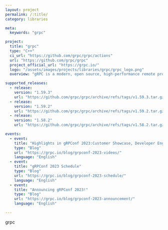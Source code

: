 ```yaml
---
layout: project
permalink: /:title/
category: libraries

meta:
  keywords: "grpc"

project:
  title: "grpc"
  type: "C++"
  ci_url: "https://github.com/grpc/grpc/actions"
  url: "https://github.com/grpc/grpc"
  project_official_url: "https://grpc.io/"
  logo: "/assets/images/projects/libraries/grpc/grpc_logo.png"
  overview: "gRPC is a modern, open source, high-performance remote procedure call (RPC) framework that can run anywhere. gRPC enables client and server applications to communicate transparently, and simplifies the building of connected systems."

supported_releases:
  - release:
    version: "1.59.3"
    url: "https://github.com/grpc/grpc/archive/refs/tags/v1.59.3.tar.gz"
  - release:
    version: "1.59.2"
    url: "https://github.com/grpc/grpc/archive/refs/tags/v1.59.2.tar.gz"
  - release:
    version: "1.58.2"
    url: "https://github.com/grpc/grpc/archive/refs/tags/v1.58.2.tar.gz"

events:
  - event:
    title: "Highlights in gRPConf 2023:Customer Showcase, Developer Engagement, Birds of Feathers Discussions and more."
    type: "Blog"
    url: "https://grpc.io/blog/grpconf-2023-videos/"
    language: "English"
  - event:
    title: "gRPConf 2023 Schedule"
    type: "Blog"
    url: "https://grpc.io/blog/grpconf-2023-schedule/"
    language: "English"
  - event:
    title: "Announcing gRPConf 2023!"
    type: "Blog"
    url: "https://grpc.io/blog/grpconf-2023-announcement/"
    language: "English"

---
```


<p>grpc</p>

